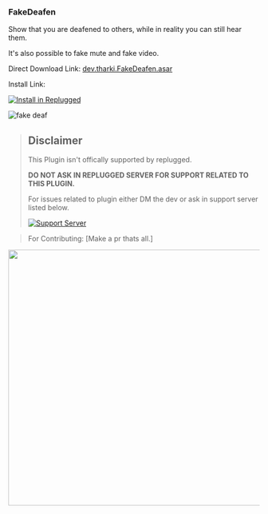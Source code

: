 ### FakeDeafen

Show that you are deafened to others, while in reality you can still hear them.

It's also possible to fake mute and fake video.

Direct Download Link: [dev.tharki.FakeDeafen.asar](https://github.com/Tharki-God/FakeDeafen/releases/latest/download/dev.tharki.FakeDeafen.asar)

Install Link:

[![Install in Replugged](https://img.shields.io/badge/-Install%20in%20Replugged-blue?style=for-the-badge&logo=none)](https://replugged.dev/install?identifier=Tharki-God/FakeDeafen&source=github)

![fake deaf](https://tharki-god.github.io/files-random-host/bdpluginsassets/fake%20deaf.gif)

> ## Disclaimer
>
> This Plugin isn't offically supported by replugged.
>
>**DO NOT ASK IN REPLUGGED SERVER FOR SUPPORT RELATED TO THIS PLUGIN.**
>
> For issues related to plugin either DM the dev or ask in support server listed below.
>
>
> [![Support Server](https://discordapp.com/api/guilds/919649417005506600/widget.png?style=banner3)](https://discord.gg/SgKSKyh9gY)





> For Contributing: [Make a pr thats all.]


[<img src="https://sirio-network.com/flashcord/store/embed.png" width="512">](https://sirio-network.com/flashcord/store/fakedeafen)